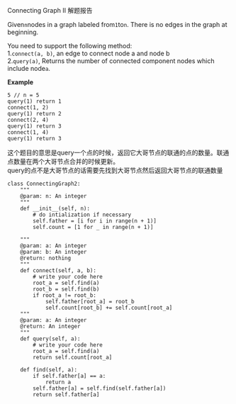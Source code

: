 Connecting Graph II 解题报告

Given`n`nodes in a graph labeled from`1`to`n`. There is no edges in the graph at beginning.

You need to support the following method:  
1.`connect(a, b)`, an edge to connect node a and node b  
2.`query(a)`, Returns the number of connected component nodes which include node`a`.

**Example**

```
5 // n = 5
query(1) return 1
connect(1, 2)
query(1) return 2
connect(2, 4)
query(1) return 3
connect(1, 4)
query(1) return 3

```

这个题目的意思是query一个点的时候，返回它大哥节点的联通的点的数量。联通点数量在两个大哥节点合并的时候更新。  
query的点不是大哥节点的话需要先找到大哥节点然后返回大哥节点的联通数量

```
class ConnectingGraph2:
    """
    @param: n: An integer
    """
    def __init__(self, n):
        # do intialization if necessary
        self.father = [i for i in range(n + 1)]
        self.count = [1 for _ in range(n + 1)]

    """
    @param: a: An integer
    @param: b: An integer
    @return: nothing
    """
    def connect(self, a, b):
        # write your code here
        root_a = self.find(a)
        root_b = self.find(b)
        if root_a != root_b:
            self.father[root_a] = root_b
            self.count[root_b] += self.count[root_a]
    """
    @param: a: An integer
    @return: An integer
    """
    def query(self, a):
        # write your code here
        root_a = self.find(a)
        return self.count[root_a]

    def find(self, a):
        if self.father[a] == a:
            return a
        self.father[a] = self.find(self.father[a])
        return self.father[a]
```



